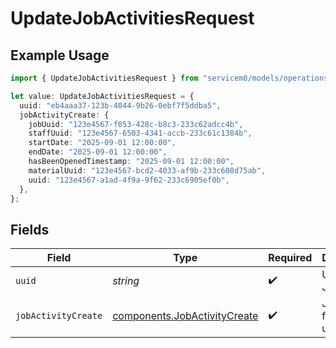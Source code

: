 # UpdateJobActivitiesRequest

## Example Usage

```typescript
import { UpdateJobActivitiesRequest } from "servicem8/models/operations";

let value: UpdateJobActivitiesRequest = {
  uuid: "eb4aaa37-123b-4044-9b26-0ebf7f5ddba5",
  jobActivityCreate: {
    jobUuid: "123e4567-f053-428c-b8c3-233c62adcc4b",
    staffUuid: "123e4567-6503-4341-accb-233c61c1384b",
    startDate: "2025-09-01 12:00:00",
    endDate: "2025-09-01 12:00:00",
    hasBeenOpenedTimestamp: "2025-09-01 12:00:00",
    materialUuid: "123e4567-bcd2-4033-af9b-233c608d75ab",
    uuid: "123e4567-a1ad-4f9a-9f62-233c6905ef0b",
  },
};
```

## Fields

| Field                                                                        | Type                                                                         | Required                                                                     | Description                                                                  |
| ---------------------------------------------------------------------------- | ---------------------------------------------------------------------------- | ---------------------------------------------------------------------------- | ---------------------------------------------------------------------------- |
| `uuid`                                                                       | *string*                                                                     | :heavy_check_mark:                                                           | UUID of the Job Activity                                                     |
| `jobActivityCreate`                                                          | [components.JobActivityCreate](../../models/components/jobactivitycreate.md) | :heavy_check_mark:                                                           | Job Activity fields to update                                                |